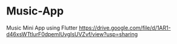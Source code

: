 # Music-App
Music Mini App using Flutter 
https://drive.google.com/file/d/1AR1-d46xsWTtIurF0dpemIUvgIsUVZvf/view?usp=sharing
